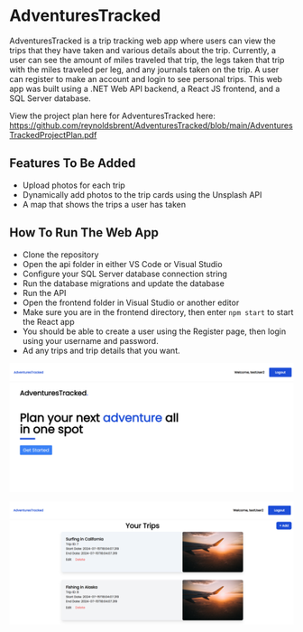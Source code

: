 # AdventuresTracked
AdventuresTracked is a trip tracking web app where users can view the trips that they have taken and various details about the trip. Currently, a user can see the amount of miles traveled that trip, the legs taken that trip with the miles traveled per leg, and any journals taken on the trip. A user can register to make an account and login to see personal trips. This web app was built using a .NET Web API backend, a React JS frontend, and a SQL Server database.

View the project plan here for AdventuresTracked here: https://github.com/reynoldsbrent/AdventuresTracked/blob/main/AdventuresTrackedProjectPlan.pdf

## Features To Be Added
- Upload photos for each trip
- Dynamically add photos to the trip cards using the Unsplash API
- A map that shows the trips a user has taken
## How To Run The Web App
- Clone the repository
- Open the api folder in either VS Code or Visual Studio
- Configure your SQL Server database connection string
- Run the database migrations and update the database
- Run the API
- Open the frontend folder in Visual Studio or another editor
- Make sure you are in the frontend directory, then enter `npm start` to start the React app
- You should be able to create a user using the Register page, then login using your username and password.
- Ad any trips and trip details that you want.


![Home Page](https://github.com/reynoldsbrent/AdventuresTracked/blob/main/HomePage.png?raw=true)

![Trip List](https://github.com/reynoldsbrent/AdventuresTracked/blob/main/TripListScreenshot.png?raw=true)